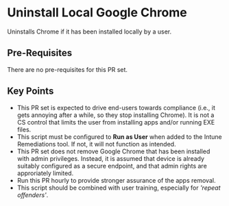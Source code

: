 # Uninstall Local Google Chrome
Uninstalls Chrome if it has been installed locally by a user.
 
## Pre-Requisites
There are no pre-requisites for this PR set.

## Key Points
- This PR set is expected to drive end-users towards compliance (i.e., it gets annoying after a while, so they stop installing Chrome). It is not a CS control that limits the user from installing apps and/or running EXE files.
- This script must be configured to **Run as User** when added to the Intune Remediations tool. If not, it will not function as intended.
- This PR set does not remove Google Chrome that has been installed with admin privileges. Instead, it is assumed that device is already suitably configured as a secure endpoint, and that admin rights are approriately limited. 
- Run this PR hourly to provide stronger assurance of the apps removal.
- This script should be combined with user training, especially for _'repeat offenders'_.
